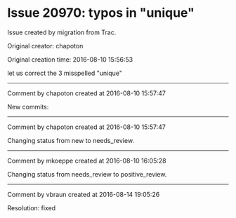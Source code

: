 # Issue 20970: typos in "unique"

Issue created by migration from Trac.

Original creator: chapoton

Original creation time: 2016-08-10 15:56:53

let us correct the 3 misspelled "unique"


---

Comment by chapoton created at 2016-08-10 15:57:47

New commits:


---

Comment by chapoton created at 2016-08-10 15:57:47

Changing status from new to needs_review.


---

Comment by mkoeppe created at 2016-08-10 16:05:28

Changing status from needs_review to positive_review.


---

Comment by vbraun created at 2016-08-14 19:05:26

Resolution: fixed
